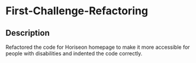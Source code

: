 # First-Challenge-Refactoring

## Description

Refactored the code for Horiseon homepage to make it more accessible for people with disabilities and indented the code correctly.


